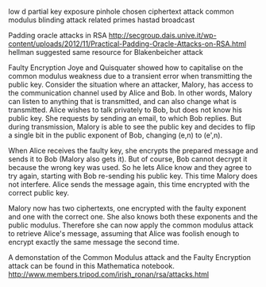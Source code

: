low d
partial key exposure
pinhole
chosen ciphertext attack
common modulus
blinding attack
related primes
hastad broadcast

Padding oracle attacks in RSA
http://secgroup.dais.unive.it/wp-content/uploads/2012/11/Practical-Padding-Oracle-Attacks-on-RSA.html
hellman suggested
same resource for Blakenbeicher attack


Faulty Encryption
Joye and Quisquater showed how to capitalise on the common modulus weakness due to a transient error when transmitting the public key. Consider the situation where an attacker, Malory, has access to the communication channel used by Alice and Bob. In other words, Malory can listen to anything that is transmitted, and can also change what is transmitted. Alice wishes to talk privately to Bob, but does not know his public key. She requests by sending an email, to which Bob replies. But during transmission, Malory is able to see the public key and decides to flip a single bit in the public exponent of Bob, changing (e,n) to (e',n).

When Alice receives the faulty key, she encrypts the prepared message and sends it to Bob (Malory also gets it). But of course, Bob cannot decrypt it because the wrong key was used. So he lets Alice know and they agree to try again, starting with Bob re-sending his public key. This time Malory does not interfere. Alice sends the message again, this time encrypted with the correct public key.

Malory now has two ciphertexts, one encrypted with the faulty exponent and one with the correct one. She also knows both these exponents and the public modulus. Therefore she can now apply the common modulus attack to retrieve Alice's message, assuming that Alice was foolish enough to encrypt exactly the same message the second time.

A demonstation of the Common Modulus attack and the Faulty Encryption attack can be found in this Mathematica notebook.
http://www.members.tripod.com/irish_ronan/rsa/attacks.html



